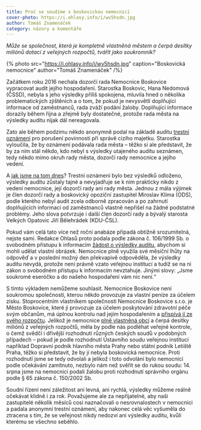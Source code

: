 ```yaml
---
title: Proč se soudíme s boskovickou nemocnicí
cover-photo: https://i.ohlasy.info/i/wv5hsdn.jpg
author: Tomáš Znamenáček
category: názory a komentáře
---
```


*Může se společnost, která je kompletně vlastněná městem a čerpá desítky miliónů dotací z veřejných rozpočtů, tvářit jako soukromník?*

{% photo src="https://i.ohlasy.info/i/wv5hsdn.jpg" caption="Boskovická nemocnice" author="Tomáš Znamenáček" /%}

Začátkem roku 2016 nechala dozorčí rada Nemocnice Boskovice vypracovat audit jejího hospodaření. Starostka Boskovic, Hana Nedomová (ČSSD), nebyla s jeho výsledky příliš spokojena, mluvila hned o několika problematických zjištěních a o tom, že pokud je nevysvětlí doplňující informace od zaměstnanců, rada zváží podání žaloby. Doplňující informace dorazily během října a zřejmě byly dostatečné, protože rada města na výsledky auditu nijak dál nereagovala.

Zato ale během podzimu někdo anonymně podal na základě auditu [trestní oznámení](http://www.ohlasy.info/clanky/2016/12/dalsi-trestni-oznameni.html) pro porušení povinnosti při správě cizího majetku. Starostka vyloučila, že by oznámení podávala rada města – těžko si ale představit, že by za ním stál někdo, kdo nebyl s výsledky utajeného auditu seznámen, tedy někdo mimo okruh rady města, dozorčí rady nemocnice a jejího vedení.

A [jak jsme na tom dnes](http://www.ohlasy.info/clanky/2017/05/audit-nemocnice.html)? Trestní oznámení bylo bez výsledků odloženo, výsledky auditu zůstaly tajné a nevyjadřuje se k nim prakticky nikdo z vedení nemocnice, její dozorčí rady ani rady města. Jednou z mála výjimek je člen dozorčí rady a boskovický opoziční zastupitel Miroslav Klíma (ODS), podle kterého nebyl audit zcela odborně zpracován a po zahrnutí doplňujících informací od zaměstnanců vlastně nepřišel na žádné podstatné problémy. Jeho slova potvrzuje i další člen dozorčí rady a bývalý starosta Velkých Opatovic Jiří Bělehrádek (KDU-ČSL).

Pokud vám celá tato více než roční anabáze připadá obtížně srozumitelná, nejste sami. Redakce Ohlasů proto podala podle zákona č. 106/1999 Sb. o svobodném přístupu k informacím [žádost o výsledky auditu](http://www.infoprovsechny.cz/request/audit_financniho_hospodareni_a_b), abychom si mohli udělat vlastní obrázek. Nemocnice plně využila své měsíční lhůty na odpověď a v poslední možný den překvapivě odpověděla, že výsledky auditu nevydá, protože není právně vzato veřejnou institucí a tudíž se na ni zákon o svobodném přístupu k informacím nevztahuje. Jinými slovy: „Jsme soukromé eseróčko a do našeho hospodaření vám nic není.“

S tímto výkladem nemůžeme souhlasit. Nemocnice Boskovice není soukromou společností, kterou někdo provozuje za vlastní peníze za účelem zisku. Stoprocentním vlastníkem společnosti Nemocnice Boskovice s.r.o. je Město Boskovice, které ji provozuje za účelem poskytování zdravotní péče svým občanům, má úplnou kontrolu nad jejím hospodařením a [přispívá jí ze svého rozpočtu](http://www.ohlasy.info/clanky/2016/03/hospodareni-nemocnice.html). Jelikož je nemocnice [plně vlastněná obcí](https://or.justice.cz/ias/ui/rejstrik-firma.vysledky?subjektId=304319&typ=PLATNY) a čerpá desítky miliónů z veřejných rozpočtů, měla by podle nás podléhat veřejné kontrole, o čemž svědčí i dřívější rozhodnutí různých českých soudů v podobných případech – pokud je podle rozhodnutí Ústavního soudu veřejnou institucí například Dopravní podnik hlavního města Prahy nebo státní podnik Letiště Praha, těžko si představit, že by jí nebyla boskovická nemocnice. Proti rozhodnutí jsme se tedy odvolali a jelikož i toto odvolání bylo nemocnicí podle očekávání zamítnuto, nezbylo nám než svěřit se do rukou soudu: 14. srpna jsme na nemocnici podali žalobu proti rozhodnutí správního orgánu podle § 65 zákona č. 150/2002 Sb.

Soudní řízení není záležitost ani levná, ani rychlá, výsledky můžeme reálně očekávat klidně i za rok. Považujeme ale za nepřijatelné, aby naši zastupitelé několik měsíců cosi naznačovali o nesrovnalostech v nemocnici a padala anonymní trestní oznámení, aby nakonec celá věc vyšuměla do ztracena s tím, že se veřejnost nikdy nedozví ani výsledky auditu, kvůli kterému se všechno seběhlo.
